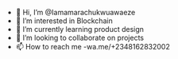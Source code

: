- 👋 Hi, I’m @Iamamarachukwuawaeze
- 👀 I’m interested in Blockchain
- 🌱 I’m currently learning product design 
- 💞️ I’m looking to collaborate on projects
- 📫 How to reach me -wa.me/+2348162832002

<!---
Iamamarachukwuawaeze/Iamamarachukwuawaeze is a ✨ special ✨ repository because its `README.md` (this file) appears on your GitHub profile.
You can click the Preview link to take a look at your changes.
--->
